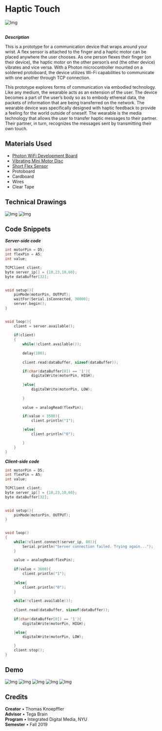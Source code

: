 # Haptic Touch

![Img](https://github.com/tknoepff/haptic-touch/blob/master/images/image-2.jpg)
<br>
<br>

**_Description_**
<br>

This is a prototype for a communication device that wraps around your wrist. A flex sensor is attached to the finger and a haptic motor can be placed anywhere the user chooses. As one person flexes their finger (on their device), the haptic motor on the other person’s end (the other device) vibrates and vice versa. With a Photon microcontroller mounted on a soldered protoboard, the device utilizes Wi-Fi capabilities to communicate with one another through TCP connection. 

This prototype explores forms of communication via embodied technology. Like any medium, the wearable acts as an extension of the user. The device becomes a part of the user’s body so as to embody ethereal data, the packets of information that are being transferred on the network. The wearable device was specifically designed with haptic feedback to provide a feeling for the world outside of oneself. The wearable is the media technology that allows the user to transfer haptic messages to their partner. Their partner, in turn, recognizes the messages sent by transmitting their own touch.


## Materials Used
- [Photon WiFi Development Board](https://store.particle.io/products/photon)
- [Vibrating Mini Motor Disc](https://www.adafruit.com/product/1201)
- [Short Flex Sensor](https://www.adafruit.com/product/1070)
- Protoboard
- Cardboard
- Wires
- Clear Tape


## Technical Drawings

![Img](https://github.com/tknoepff/haptic-touch/blob/master/technical%20sketches/schematic.png)
![Img](https://github.com/tknoepff/haptic-touch/blob/master/technical%20sketches/board.png)



## Code Snippets

**_Server-side code_**
```c
int motorPin = D5;
int flexPin = A5;
int value;

TCPClient client;                         
byte server_ip[] = {10,23,10,60};           
byte dataBuffer[32];                       
 

void setup(){
    pinMode(motorPin, OUTPUT);
    waitFor(Serial.isConnected, 30000);
    server.begin();
}
 

void loop(){
    client = server.available();
    
    if(client)
    {
        while(!client.available());        
    
        delay(100);
        
        client.read(dataBuffer, sizeof(dataBuffer));

        if(char(dataBuffer[0]) == '1'){
            digitalWrite(motorPin, HIGH);
            
        }else{
            digitalWrite(motorPin, LOW);
            
        }
        
        value = analogRead(flexPin);

        if(value < 3500){
            client.println("1"); 

        }else{
            client.println("0");

        }
    }
}
```

**_Client-side code_**
```c
int motorPin = D5;
int flexPin = A5;
int value;

TCPClient client;                           
byte server_ip[] = {10,23,10,60};           
byte dataBuffer[32];                  
 

void setup(){
    pinMode(motorPin, OUTPUT);
}
 

void loop() 
{
    while(!client.connect(server_ip, 80)){
        Serial.println("Server connection failed. Trying again...");
    }   
    
    value = analogRead(flexPin);
    
    if(value < 3600){
        client.println("1");
    
    }else{
        client.println("0");
    }
    
    while(!client.available());
 
    client.read(dataBuffer, sizeof(dataBuffer));
    
    if(char(dataBuffer[0]) == '1'){
        digitalWrite(motorPin, HIGH);

    }else{
        digitalWrite(motorPin, LOW);

    }
    client.stop();
}
```

## Demo

![Img](https://github.com/tknoepff/haptic-touch/blob/master/images/image-1.jpg)
![Img](https://github.com/tknoepff/haptic-touch/blob/master/images/image-3.jpg)
![Img](https://github.com/tknoepff/haptic-touch/blob/master/images/image-4.jpg)
![Img](https://github.com/tknoepff/haptic-touch/blob/master/images/image-5.jpg)
![Img](https://github.com/tknoepff/haptic-touch/blob/master/images/image-6.jpg)

## Credits
**Creator** • Thomas Knoepffler <br>
**Advisor** • Tega Brain <br>
**Program** • Integrated Digital Media, NYU <br>
**Semester** • Fall 2019